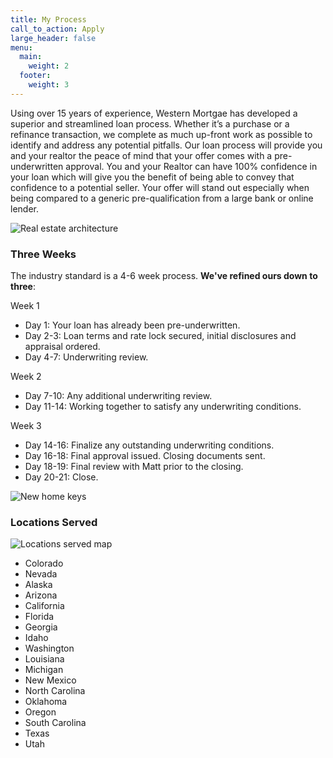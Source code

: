 ```yaml
---
title: My Process
call_to_action: Apply
large_header: false
menu:
  main:
    weight: 2
  footer:
    weight: 3
---
```


Using over 15 years of experience, Western Mortgae has developed a superior and streamlined loan process. Whether it’s a purchase or a refinance transaction, we complete as much up-front work as possible to identify and address any potential pitfalls. Our loan process will provide you and your realtor the peace of mind that your offer comes with a pre-underwritten approval. You and your Realtor can have 100% confidence in your loan which will give you the benefit of being able to convey that confidence to a potential seller. Your offer will stand out especially when being compared to a generic pre-qualification from a large bank or online lender.

![Real estate architecture](https://source.unsplash.com/2gDwlIim3Uw/900x500)

### Three Weeks

The industry standard is a 4-6 week process. **We've refined ours down to three**:

Week 1

* Day 1: Your loan has already been pre-underwritten.
* Day 2-3: Loan terms and rate lock secured, initial disclosures and appraisal ordered.
* Day 4-7: Underwriting review.

Week 2

* Day 7-10: Any additional underwriting review.
* Day 11-14: Working together to satisfy any underwriting conditions.

Week 3

* Day 14-16: Finalize any outstanding underwriting conditions.
* Day 16-18: Final approval issued. Closing documents sent.
* Day 18-19: Final review with Matt prior to the closing.
* Day 20-21: Close.

![New home keys](https://source.unsplash.com/jJnZg7vBfMs/900x500)

### Locations Served

![Locations served map](/images/locations-served.png)

* Colorado
* Nevada
* Alaska
* Arizona
* California
* Florida
* Georgia
* Idaho
* Washington
* Louisiana
* Michigan
* New Mexico
* North Carolina
* Oklahoma
* Oregon
* South Carolina
* Texas
* Utah
